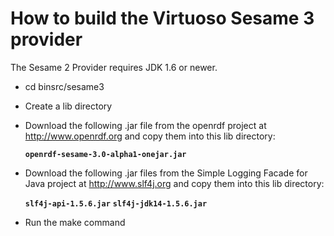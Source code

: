 How to build the Virtuoso Sesame 3 provider
===========================================

The Sesame 2 Provider requires JDK 1.6 or newer.

* cd binsrc/sesame3 

* Create a lib directory 

* Download the following .jar file from the openrdf project at
  http://www.openrdf.org and copy them into this lib directory:

	**`openrdf-sesame-3.0-alpha1-onejar.jar`**

* Download the following .jar files from the Simple Logging Facade
  for Java project at http://www.slf4j.org and copy them into this
  lib directory:

	**`slf4j-api-1.5.6.jar`**
	**`slf4j-jdk14-1.5.6.jar`**

* Run the make command
